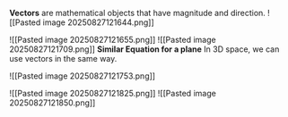 **Vectors** are mathematical objects that have magnitude and direction. 
![[Pasted image 20250827121644.png]]

![[Pasted image 20250827121655.png]]
![[Pasted image 20250827121709.png]]
**Similar Equation for a plane**
In 3D space, we can use vectors in the same way. 


![[Pasted image 20250827121753.png]]



![[Pasted image 20250827121825.png]]
![[Pasted image 20250827121850.png]]
